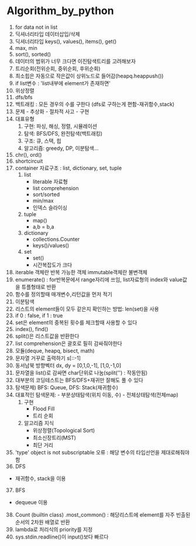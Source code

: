 # Algorithm_by_python
1. for data not in list
2. 딕셔너리타입 데이터삽입/삭제
3. 딕셔너리타입 keys(), values(), items(), get()
4. max, min
5. sort(), sorted()
6. 데이터의 범위가 너무 크다면 이진탐색트리를 고려해보자
7. 트리순회(전위순회, 중위순회, 후위순회)
8. 최소힙은 자동으로 작은값이 상위노드로 들어감(heapq.heappush())
9. if list변수 : 'list내부에 element가 존재하면'
10. 위상정렬
11. dfs/bfs
12. 백트래킹 : 모든 경우의 수를 구한다 (dfs로 구하는게 편함-재귀함수,stack)
13. 문제 - 추상화 - 절차적 사고 - 구현
14. 대표유형
    1) 구현: 파싱, 해싱, 정렬, 시뮬레이션
    2) 탐색: BFS/DFS, 완전탐색(백트래킹)
    3) 구조: 큐, 스택, 힙
    4) 알고리즘: greedy, DP, 이분탐색...
15. chr(), ord()
16. shortcircuit
17. container 자료구조 : list, dictionary, set, tuple
    1) list
        - literable 자료형
        - list comprehension
        - sort/sorted
        - min/max
        - 인덱스 슬라이싱
    2) tuple
        - map()
        - a,b = b,a
    3) dictionary
        - collections.Counter
        - keys()/values()
    4) set
        - set()
        - 시간복잡도가 크다
18. iterable 객체란 반복 가능한 객체 immutable객체란 불변객체
19. enumerate() : for반복문에서 range자리에 쓰임, list자료형의 index와 value값을 튜플형태로 반환
20. 함수를 정의할때 매개변수,리턴값을 먼저 적기
21. 이분탐색
22. 리스트의 element들이 모두 같은지 확인하는 방법: len(set)을 사용
23. if 0 : false, if 1 : true
24. set은 element의 중복된 횟수를 체크할때 사용할 수 있다
25. index(), find()
26. split()은 리스트값을 반환한다
27. list comprehension은 괄호로 필히 감싸줘야한다
28. 모듈(deque, heapq, bisect, math)
29. 문자열 거꾸로 출력하기 s[::-1]
30. 동서남북 방향벡터 dx, dy = [0,1,0,-1], [1,0,-1,0]
31. 문자열을 list()로 감싸면 char단위로 나눔(split('') : 작동안됨)
32. 대부분의 코딩테스트는 BFS/DFS+재귀만 잘해도 풀 수 있다
33. 탐색문제) BFS: Queue, DFS: Stack(재귀함수)
34. 대표적인 탐색문제: 
        - 부분상태탐색(위치 이동, 수)
        - 전체상태탐색(전체map)
    1) 구현
        - Flood Fill
        - 트리 순회
    2) 알고리즘 지식
        - 위상정렬(Topological Sort)
        - 최소신장트리(MST)
        - 최단 거리
35. 'type' object is not subscriptable 오류 :
해당 변수의 타입선언을 제대로해줘야함
36. DFS
- 재귀함수, stack을 이용
37. BFS
- dequeue 이용
38. Count (builtin class) .most_common() : 해당리스트에 element를 자주 빈출된 순서의 2차원 배열로 반환 
39. lambda로 처리식의 priority를 지정
40. sys.stdin.readline()이 input()보다 빠르다